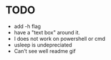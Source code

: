 # TODO


* add -h flag
* have a "text box" around it.
* I does not work on powershell or cmd
* usleep is undepreciated
* Can't see well readme gif
